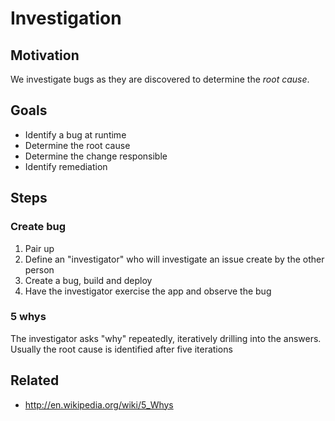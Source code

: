 # Investigation

## Motivation

We investigate bugs as they are discovered to determine the _root cause_.


## Goals

* Identify a bug at runtime
* Determine the root cause
* Determine the change responsible
* Identify remediation


## Steps

### Create bug

1. Pair up
1. Define an "investigator" who will investigate an issue create by the other person
1. Create a bug, build and deploy
1. Have the investigator exercise the app and observe the bug

### 5 whys

The investigator asks "why" repeatedly, iteratively drilling into the answers. Usually the root cause is identified after five iterations


## Related

* http://en.wikipedia.org/wiki/5_Whys